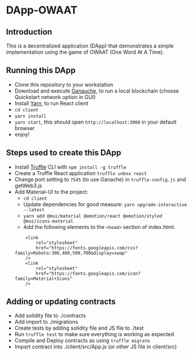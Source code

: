 # DApp-OWAAT

## Introduction
This is a decentralized application (DApp) that demonstrates a simple implementation using the game of OWAAT (One Word At A Time).

## Running this DApp
* Clone this repository to your workstation
* Download and execute [Ganauche](https://www.trufflesuite.com/ganache), to run a local blockchain (choose Quickstart network option in GUI)
* Install [Yarn](https://classic.yarnpkg.com/lang/en/docs/install/#debian-stable), to run React client
* `cd client`
* `yarn install`
* `yarn start`, this should open `http://localhost:3000` in your default browser
* enjoy!

## Steps used to create this DApp
* Install [Truffle](https://www.trufflesuite.com/docs/truffle/overview) CLI with `npm install -g truffle`
* Create a Truffle React application `truffle unbox react`
* Change port setting to `7545` (to use Ganache) in `truffle-config.js` and getWeb3.js
* Add Material-UI to the project:
    * `cd client`
    * Update dependencies for good measure: `yarn upgrade-interactive --latest`
    * `yarn add @mui/material @emotion/react @emotion/styled @mui/icons-material`
    * Add the following elements to the `<head>` section of index.html:
    ```
        <link
            rel="stylesheet"
            href="https://fonts.googleapis.com/css?family=Roboto:300,400,500,700&display=swap"
        />
        <link
            rel="stylesheet"
            href="https://fonts.googleapis.com/icon?family=Material+Icons"
        />
    ```

## Adding or updating contracts
* Add solidity file to ./contracts
* Add import to ./migrations
* Create tests by adding solidity file and JS file to ./test
* Run `truffle test` to make sure everything is working as expected
* Compile and Deploy contracts as using `truffle migrate`
* Import contract into ./client/src/App.js (or other JS file in client/src)
